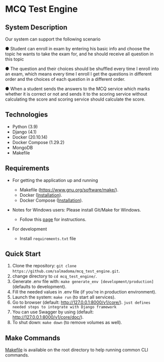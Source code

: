 # MCQ Test Engine #

## System Description ##

Our system can support the following scenario

● Student can enroll in exam by entering his basic info and choose the topic
he wants to take the exam for, and he should receive all question in this
topic

● The question and their choices should be shuffled every time I enroll into
an exam, which means every time I enroll I get the questions in different
order and the choices of each question in a different order.

● When a student sends the answers to the MCQ service which marks whether it is correct or not and sends it to the scoring service
without calculating the score and scoring service should calculate the
score.

## Technologies ##
* Python (3.9)
* Django (4.1)
* Docker (20.10.14)
* Docker Compose (1.29.2)
* MongoDB
* Makefile 

## Requirements ##
* For getting the application up and running
    * Makefile (<https://www.gnu.org/software/make/>).
    * Docker ([Installation](https://docs.docker.com/engine/installation/)).
    * Docker Compose ([Installation](https://docs.docker.com/compose/install/)).

* Notes for Windows users: Please install Git/Make for Windows.
    * Follow this [page](https://jira-dowhile.atlassian.net/wiki/spaces/TGPT/pages/389480487/Bash+Make+for+Windows#Option-3%3A-Use-Git-bash) for instructions.

* For development
    * Install `requirements.txt` file
  
## Quick Start ##
1. Clone the repository: `git clone https://github.com/salmadoma/mcq_test_engine.git`.
1. change directory to `cd mcq_test_engine/`.
1. Generate .env file with: `make generate_env [development/production]` (defaults to development).
1. Fill the needed values in .env file (if you're in production environment).
1. Launch the system: `make run` (to start all services).
1. Go to browser (default: <http://127.0.0.1:8000/v1/core/>). 
`just defines needed steps to integrate with Django framework`
1. You can use Swagger by using (default: <http://127.0.0.1:8000/v1/core/doc/>). 
1. To shut down: `make down`  (to remove volumes as well).

## Make Commands ##
[Makefile](Makefile) is available on the root directory to help running common CLI commands.

